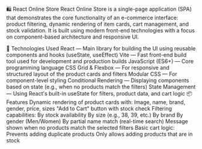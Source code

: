 🛍️ React Online Store
React Online Store is a single-page application (SPA) that demonstrates the core functionality of an e-commerce interface: product filtering, dynamic rendering of item cards, cart management, and stock validation. It is built using modern front-end technologies with a focus on component-based architecture and responsive UI.

🚀 Technologies Used
React — Main library for building the UI using reusable components and hooks (useState, useEffect)
Vite — Fast front-end build tool used for development and production builds
JavaScript (ES6+) — Core programming language
CSS Grid & Flexbox — For responsive and structured layout of the product cards and filters
Modular CSS — For component-level styling
Conditional Rendering — Displaying components based on state (e.g., when no products match the filters)
State Management — Using React's built-in useState for filters, product data, and cart logic
📦 Features
Dynamic rendering of product cards with:
Image, name, brand, gender, price, sizes
"Add to Cart" button with stock check
Filtering capabilities:
By stock availability
By size (e.g., 38, 39, etc.)
By brand
By gender (Men/Women)
By partial name match (real-time search)
Message shown when no products match the selected filters
Basic cart logic:
Prevents adding duplicate products
Only allows adding products that are in stock
